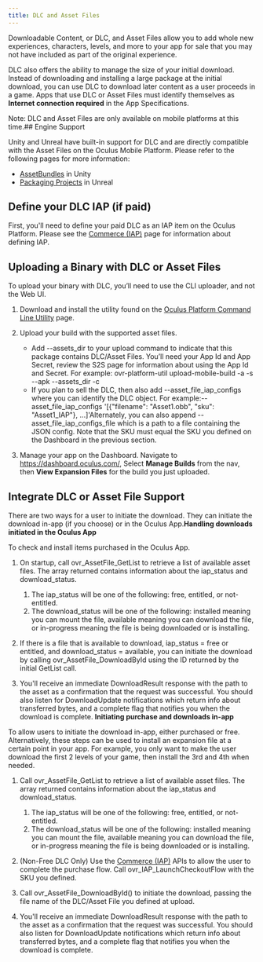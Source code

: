 ```yaml
---
title: DLC and Asset Files
---
```

Downloadable Content, or DLC, and Asset Files allow you to add whole new experiences, characters, levels, and more to your app for sale that you may not have included as part of the original experience. 

DLC also offers the ability to manage the size of your initial download. Instead of downloading and installing a large package at the initial download, you can use DLC to download later content as a user proceeds in a game. Apps that use DLC or Asset Files must identify themselves as **Internet connection required** in the App Specifications.

Note: DLC and Asset Files are only available on mobile platforms at this time.## Engine Support

Unity and Unreal have built-in support for DLC and are directly compatible with the Asset Files on the Oculus Mobile Platform. Please refer to the following pages for more information:

* [AssetBundles](https://docs.unity3d.com/Manual/AssetBundlesIntro.html) in Unity
* [Packaging Projects](https://docs.unrealengine.com/en-us/Engine/Basics/Projects/Packaging) in Unreal
## Define your DLC IAP (if paid)

First, you'll need to define your paid DLC as an IAP item on the Oculus Platform. Please see the [Commerce (IAP)](/documentation/platform/latest/concepts/dg-iap/ "In-app purchases (IAP) allow users to purchase items without leaving your app.") page for information about defining IAP.

## Uploading a Binary with DLC or Asset Files

To upload your binary with DLC, you’ll need to use the CLI uploader, and not the Web UI. 

1. Download and install the utility found on the [Oculus Platform Command Line Utility](https://dashboard.oculus.com/tools/cli) page.
2. Upload your build with the supported asset files.
	* Add --assets\_dir to your upload command to indicate that this package contains DLC/Asset Files. You’ll need your App Id and App Secret, review the S2S page for information about using the App Id and Secret. For example: ovr-platform-util upload-mobile-build -a <app-id> -s <app-secret> --apk <path-to-apk> --assets\_dir <path-to-dir-with-dlcs> -c <channel>
	* If you plan to sell the DLC, then also add --asset\_file\_iap\_configs where you can identify the DLC object. For example:--asset\_file\_iap\_configs '[{"filename": "Asset1.obb", "sku": "Asset1\_IAP"}, ...]'Alternately, you can also append --asset\_file\_iap\_configs\_file which is a path to a file containing the JSON config. Note that the SKU must equal the SKU you defined on the Dashboard in the previous section.
	
3. Manage your app on the Dashboard. Navigate to <https://dashboard.oculus.com/>, Select **Manage Builds** from the nav, then **View Expansion Files** for the build you just uploaded.
## Integrate DLC or Asset File Support

There are two ways for a user to initiate the download. They can initiate the download in-app (if you choose) or in the Oculus App.**Handling downloads initiated in the Oculus App**

To check and install items purchased in the Oculus App.

1. On startup, call ovr\_AssetFile\_GetList to retrieve a list of available asset files. The array returned contains information about the iap\_status and download\_status.
	1. The iap\_status will be one of the following: free, entitled, or not-entitled.
	2. The download\_status will be one of the following: installed meaning you can mount the file, available meaning you can download the file, or in-progress meaning the file is being downloaded or is installing.
	
2. If there is a file that is available to download, iap\_status = free or entitled, and download\_status = available, you can initiate the download by calling ovr\_AssetFile\_DownloadById using the ID returned by the initial GetList call.
3. You'll receive an immediate DownloadResult response with the path to the asset as a confirmation that the request was successful. You should also listen for DownloadUpdate notifications which return info about transferred bytes, and a complete flag that notifies you when the download is complete.
**Initiating purchase and downloads in-app**

To allow users to initiate the download in-app, either purchased or free. Alternatively, these steps can be used to install an expansion file at a certain point in your app. For example, you only want to make the user download the first 2 levels of your game, then install the 3rd and 4th when needed. 

1. Call ovr\_AssetFile\_GetList to retrieve a list of available asset files. The array returned contains information about the iap\_status and download\_status.
	1. The iap\_status will be one of the following: free, entitled, or not-entitled.
	2. The download\_status will be one of the following: installed meaning you can mount the file, available meaning you can download the file, or in-progress meaning the file is being downloaded or is installing.
	
2. (Non-Free DLC Only) Use the [Commerce (IAP)](/documentation/platform/latest/concepts/dg-iap/ "In-app purchases (IAP) allow users to purchase items without leaving your app.") APIs to allow the user to complete the purchase flow. Call ovr\_IAP\_LaunchCheckoutFlow with the SKU you defined. 
3. Call ovr\_AssetFile\_DownloadById() to initiate the download, passing the file name of the DLC/Asset File you defined at upload.
4. You'll receive an immediate DownloadResult response with the path to the asset as a confirmation that the request was successful. You should also listen for DownloadUpdate notifications which return info about transferred bytes, and a complete flag that notifies you when the download is complete.
